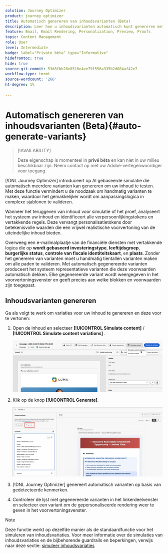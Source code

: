 ```yaml
---
solution: Journey Optimizer
product: journey optimizer
title: Automatisch genereren van inhoudsvarianten (Beta)
description: Leer hoe u inhoudsvarianten automatisch kunt genereren met behulp van op AI gebaseerde simulatie.
feature: Email, Email Rendering, Personalization, Preview, Proofs
topic: Content Management
role: User
level: Intermediate
badge: label="Private bèta" type="Informative"
hidefromtoc: true
hide: true
source-git-commit: 53d8fbb28e8516e4ee79f556a335b2d084af42e7
workflow-type: tm+mt
source-wordcount: '266'
ht-degree: 1%

---
```



# Automatisch genereren van inhoudsvarianten (Beta){#auto-generate-variants}

>[!AVAILABILITY]
>
>Deze eigenschap is momenteel in **privé bèta** en kan niet in uw milieu beschikbaar zijn. Neem contact op met uw Adobe-vertegenwoordiger voor toegang.

[!DNL Journey Optimizer] introduceert op AI gebaseerde simulatie die automatisch meerdere varianten kan genereren om uw inhoud te testen. Met deze functie vermindert u de noodzaak om handmatig varianten te maken, waardoor het gemakkelijker wordt om aanpassingslogica in complexe sjablonen te valideren.

Wanneer het teruggeven van inhoud voor simulatie of het proef, analyseert het systeem uw inhoud en identificeert alle verpersoonlijkingstokens en vertakkende regels. Deze vervangt personalisatietokens door betekenisvolle waarden die een vrijwel realistische voorvertoning van de uiteindelijke inhoud bieden.

Overweeg een e-mailmalplaatje van de financiële diensten met vertakkende logica die op **wordt gebaseerd investeringstype**, **leeftijdsgroep**, **burgerlijke status**, **controle van fiscale identiteitskaart**, en **plaats**. Zonder het genereren van varianten moet u handmatig tientallen varianten maken om alle paden te valideren. Met automatisch gegenereerde varianten produceert het systeem representatieve varianten die deze voorwaarden automatisch dekken.  Elke gegenereerde variant wordt weergegeven in het voorvertoningsvenster en geeft precies aan welke blokken en voorwaarden zijn toegepast.

## Inhoudsvarianten genereren

Ga als volgt te werk om variaties voor uw inhoud te genereren en deze voor te vertonen:

1. Open de inhoud en selecteer **[!UICONTROL Simulate content]** / **[!UICONTROL Simulate content variations]** .

   ![](assets/simulate-sample.png)

2. Klik op de knop **[!UICONTROL Generate]**.

   ![](assets/simulate-generate-variant.png)

3. [!DNL Journey Optimizer] genereert automatisch varianten op basis van gedetecteerde kenmerken.

4. Controleer de lijst met gegenereerde varianten in het linkerdeelvenster en selecteer een variant om de gepersonaliseerde rendering weer te geven in het voorvertoningsvenster.

>[!NOTE]
>
>Deze functie werkt op dezelfde manier als de standaardfunctie voor het simuleren van inhoudsvariaties. Voor meer informatie over de simulaties van inhoudsvariaties en de bijbehorende guardrails en beperkingen, verwijs naar deze sectie: [ simuleer inhoudsvariaties ](../test-approve/simulate-sample-input.md)
